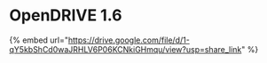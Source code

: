 # OpenDRIVE 1.6

{% embed url="https://drive.google.com/file/d/1-qY5kbShCd0waJRHLV6P06KCNkiGHmqu/view?usp=share_link" %}
